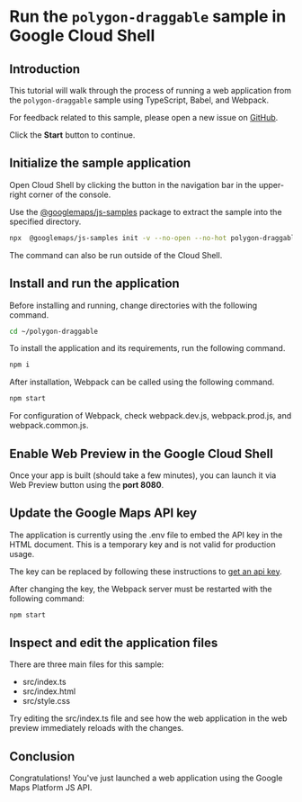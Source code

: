 # Run the `polygon-draggable` sample in Google Cloud Shell

<walkthrough-tutorial-duration duration="10"/>

## Introduction

This tutorial will walk through the process of running a web application from
the `polygon-draggable` sample using TypeScript, Babel, and Webpack.

For feedback related to this sample, please open a new issue on
[GitHub](https://github.com/googlemaps/js-samples/issues).

Click the **Start** button to continue.

## Initialize the sample application

Open Cloud Shell by clicking the
<walkthrough-cloud-shell-icon></walkthrough-cloud-shell-icon> button in the
navigation bar in the upper-right corner of the console.

Use the [@googlemaps/js-samples](https://www.npmjs.com/package/@googlemaps/js-samples) package to
extract the sample into the specified directory.

```bash
npx  @googlemaps/js-samples init -v --no-open --no-hot polygon-draggable ~/polygon-draggable
```

The command can also be run outside of the Cloud Shell.

## Install and run the application

Before installing and running, change directories with the following command.

```bash
cd ~/polygon-draggable
```

To install the application and its requirements, run the following command.

```bash
npm i
```

After installation, Webpack can be called using the following command.

```bash
npm start
```

For configuration of Webpack, check
<walkthrough-editor-open-file filePath="polygon-draggable/webpack.dev.js">webpack.dev.js</walkthrough-editor-open-file>,
<walkthrough-editor-open-file filePath="polygon-draggable/webpack.prod.js">webpack.prod.js</walkthrough-editor-open-file>,
and
<walkthrough-editor-open-file filePath="polygon-draggable/webpack.common.js">webpack.common.js</walkthrough-editor-open-file>.

## Enable Web Preview in the Google Cloud Shell

Once your app is built (should take a few minutes), you can launch it via
<walkthrough-spotlight-pointer target="cloudshell" spotlightId="devshell-web-preview-button">Web
Preview button</walkthrough-spotlight-pointer> using the **port 8080**.

## Update the Google Maps API key

The application is currently using the
<walkthrough-editor-open-file filePath="polygon-draggable/.env">.env</walkthrough-editor-open-file>
file to embed the API key in the HTML document. This is a temporary key and is
not valid for production usage.

The key can be replaced by following these instructions to
[get an api key](https://developers.google.com/maps/documentation/javascript/get-api-key).

After changing the key, the Webpack server must be restarted with the following
command:

```bash
npm start
```

## Inspect and edit the application files

There are three main files for this sample:

*   <walkthrough-editor-open-file filePath="polygon-draggable/src/index.ts">src/index.ts</walkthrough-editor-open-file>
*   <walkthrough-editor-open-file filePath="polygon-draggable/src/index.html">src/index.html</walkthrough-editor-open-file>
*   <walkthrough-editor-open-file filePath="polygon-draggable/src/style.css">src/style.css</walkthrough-editor-open-file>

Try editing the <walkthrough-editor-open-file filePath="polygon-draggable/src/index.ts">src/index.ts</walkthrough-editor-open-file> file and see how the web application in the web preview immediately reloads with the changes.

## Conclusion

<walkthrough-conclusion-trophy></walkthrough-conclusion-trophy>

Congratulations! You've just launched a web application using the Google Maps
Platform JS API.
